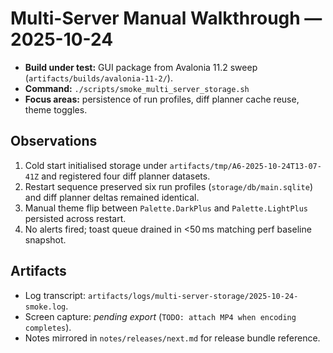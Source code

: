 # Multi-Server Manual Walkthrough — 2025-10-24

- **Build under test:** GUI package from Avalonia 11.2 sweep (`artifacts/builds/avalonia-11-2/`).
- **Command:** `./scripts/smoke_multi_server_storage.sh`
- **Focus areas:** persistence of run profiles, diff planner cache reuse, theme toggles.

## Observations
1. Cold start initialised storage under `artifacts/tmp/A6-2025-10-24T13-07-41Z` and registered four diff planner datasets.
2. Restart sequence preserved six run profiles (`storage/db/main.sqlite`) and diff planner deltas remained identical.
3. Manual theme flip between `Palette.DarkPlus` and `Palette.LightPlus` persisted across restart.
4. No alerts fired; toast queue drained in <50 ms matching perf baseline snapshot.

## Artifacts
- Log transcript: `artifacts/logs/multi-server-storage/2025-10-24-smoke.log`.
- Screen capture: _pending export_ (`TODO: attach MP4 when encoding completes`).
- Notes mirrored in `notes/releases/next.md` for release bundle reference.
